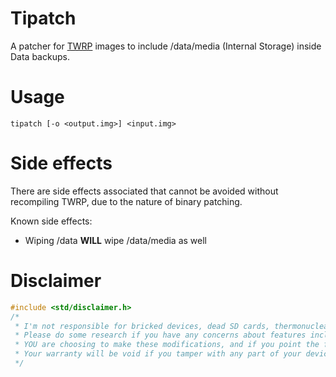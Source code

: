 # Tipatch
A patcher for [TWRP](https://twrp.me/) images to include /data/media (Internal Storage) inside Data backups.

# Usage
`tipatch [-o <output.img>] <input.img>`

# Side effects
There are side effects associated that cannot be avoided without recompiling TWRP, due to the nature of binary patching.

Known side effects:
 - Wiping /data **WILL** wipe /data/media as well

# Disclaimer
```cpp
#include <std/disclaimer.h>
/*
 * I'm not responsible for bricked devices, dead SD cards, thermonuclear war, or you getting fired because the alarm app failed.
 * Please do some research if you have any concerns about features included in the products you find here before flashing it!
 * YOU are choosing to make these modifications, and if you point the finger at me for messing up your device, I will laugh at you.
 * Your warranty will be void if you tamper with any part of your device / software.
 */
```
